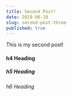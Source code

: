 ```yaml
---
title: Second Post!
date: 2019-06-10
slug: second-post-three
published: true
---
```


This is my second post!

#### h4 Heading

##### h5 Heading

###### h6 Heading
